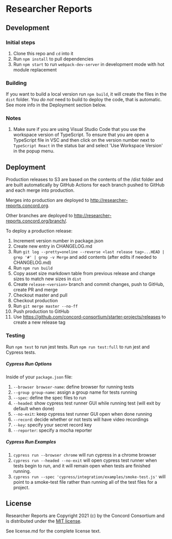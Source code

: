 # Researcher Reports

## Development

### Initial steps

1. Clone this repo and `cd` into it
2. Run `npm install` to pull dependencies
3. Run `npm start` to run `webpack-dev-server` in development mode with hot module replacement

### Building

If you want to build a local version run `npm build`, it will create the files in the `dist` folder.
You *do not* need to build to deploy the code, that is automatic.  See more info in the Deployment section below.

### Notes

1. Make sure if you are using Visual Studio Code that you use the workspace version of TypeScript.
   To ensure that you are open a TypeScript file in VSC and then click on the version number next to
   `TypeScript React` in the status bar and select 'Use Workspace Version' in the popup menu.

## Deployment

Production releases to S3 are based on the contents of the /dist folder and are built automatically by GitHub Actions
for each branch pushed to GitHub and each merge into production.

Merges into production are deployed to http://researcher-reports.concord.org.

Other branches are deployed to http://researcher-reports.concord.org/branch/<name>.

To deploy a production release:

1. Increment version number in package.json
2. Create new entry in CHANGELOG.md
3. Run `git log --pretty=oneline --reverse <last release tag>...HEAD | grep '#' | grep -v Merge` and add contents (after edits if needed to CHANGELOG.md)
4. Run `npm run build`
5. Copy asset size markdown table from previous release and change sizes to match new sizes in `dist`
6. Create `release-<version>` branch and commit changes, push to GitHub, create PR and merge
7. Checkout master and pull
8. Checkout production
9. Run `git merge master --no-ff`
10. Push production to GitHub
11. Use https://github.com/concord-consortium/starter-projects/releases to create a new release tag

### Testing

Run `npm test` to run jest tests. Run `npm run test:full` to run jest and Cypress tests.

##### Cypress Run Options

Inside of your `package.json` file:
1. `--browser browser-name`: define browser for running tests
2. `--group group-name`: assign a group name for tests running
3. `--spec`: define the spec files to run
4. `--headed`: show cypress test runner GUI while running test (will exit by default when done)
5. `--no-exit`: keep cypress test runner GUI open when done running
6. `--record`: decide whether or not tests will have video recordings
7. `--key`: specify your secret record key
8. `--reporter`: specify a mocha reporter

##### Cypress Run Examples

1. `cypress run --browser chrome` will run cypress in a chrome browser
2. `cypress run --headed --no-exit` will open cypress test runner when tests begin to run, and it will remain open when tests are finished running.
3. `cypress run --spec 'cypress/integration/examples/smoke-test.js'` will point to a smoke-test file rather than running all of the test files for a project.


## License

Researcher Reports are Copyright 2021 (c) by the Concord Consortium and is distributed under the [MIT license](http://www.opensource.org/licenses/MIT).

See license.md for the complete license text.
